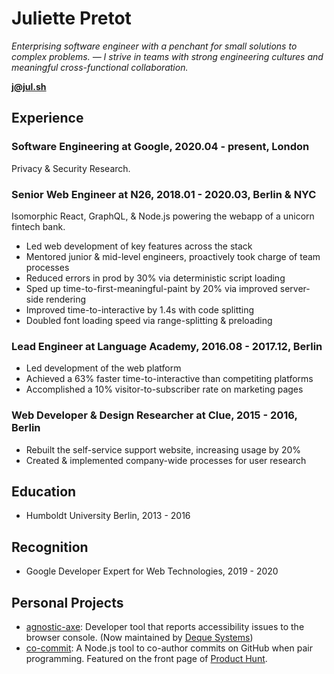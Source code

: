 # Juliette Pretot

_Enterprising software engineer with a penchant for small solutions to complex
problems. — I strive in teams with strong engineering cultures and meaningful
cross-functional collaboration._

**[j@jul.sh](mailto:j@jul.sh)**

## Experience

### Software Engineering at Google, 2020.04 - present, London

Privacy & Security Research.

### Senior Web Engineer at N26, 2018.01 - 2020.03, Berlin & NYC

Isomorphic React, GraphQL, & Node.js powering the webapp of a unicorn fintech
bank.

- Led web development of key features across the stack
- Mentored junior & mid-level engineers, proactively took charge of team
  processes
- Reduced errors in prod by 30% via deterministic script loading
- Sped up time-to-first-meaningful-paint by 20% via improved server-side
  rendering
- Improved time-to-interactive by 1.4s with code splitting
- Doubled font loading speed via range-splitting & preloading

### Lead Engineer at Language Academy, 2016.08 - 2017.12, Berlin

- Led development of the web platform
- Achieved a 63% faster time-to-interactive than competiting platforms
- Accomplished a 10% visitor-to-subscriber rate on marketing pages

### Web Developer & Design Researcher at Clue, 2015 - 2016, Berlin

- Rebuilt the self-service support website, increasing usage by 20%
- Created & implemented company-wide processes for user research

## Education

- Humboldt University Berlin, 2013 - 2016

## Recognition

- Google Developer Expert for Web Technologies, 2019 - 2020

## Personal Projects

- [agnostic-axe](https://github.com/dequelabs/agnostic-axe): Developer tool that
  reports accessibility issues to the browser console. (Now maintained by
  [Deque Systems](https://en.wikipedia.org/wiki/Deque_Systems))
- [co-commit](https://github.com/jul-sh/npx-co-commit): A Node.js tool to
  co-author commits on GitHub when pair programming. Featured on the front page
  of [Product Hunt](https://www.producthunt.com/posts/co-commit).
